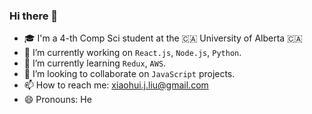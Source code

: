 ### Hi there 👋

- 🎓 I'm a 4-th Comp Sci student at the 🇨🇦 University of Alberta 🇨🇦
- 🔭 I’m currently working on `React.js`, `Node.js`, `Python`.
- 🌱 I’m currently learning `Redux`, `AWS`.
- 👯 I’m looking to collaborate on `JavaScript` projects.
- 📫 How to reach me: xiaohui.j.liu@gmail.com
- 😄 Pronouns: He
